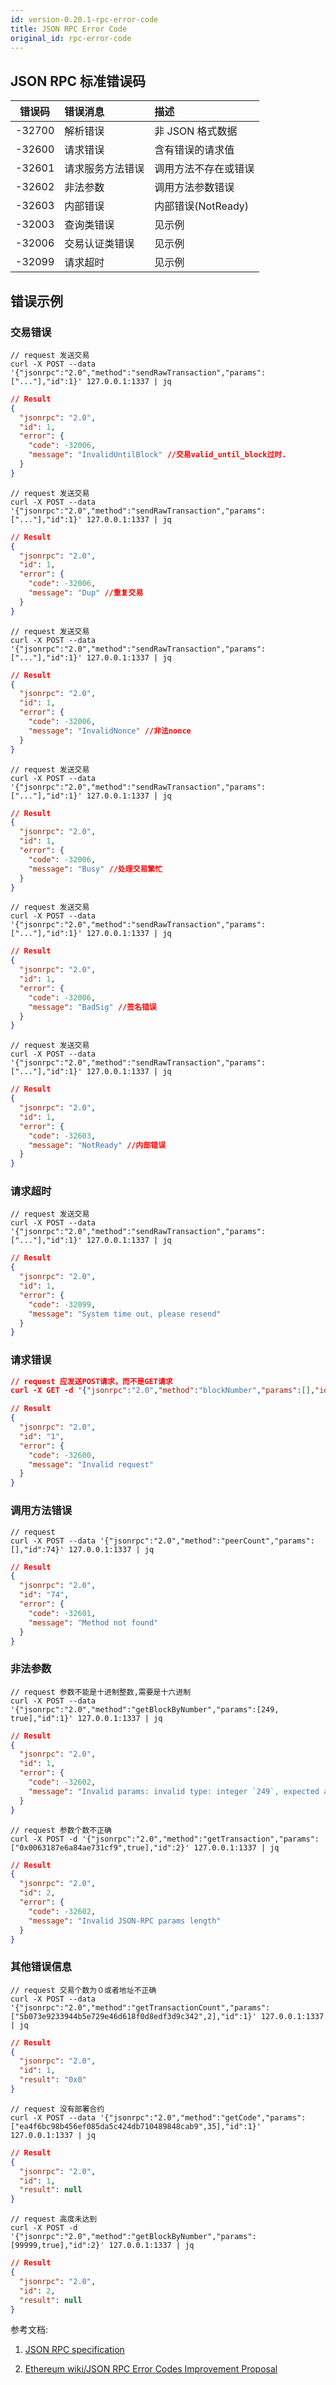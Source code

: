 ```yaml
---
id: version-0.20.1-rpc-error-code
title: JSON RPC Error Code
original_id: rpc-error-code
---
```


## JSON RPC 标准错误码

| 错误码 | 错误消息         | 描述                 |
| ------ | :--------------- | :------------------- |
| -32700 | 解析错误         | 非 JSON 格式数据     |
| -32600 | 请求错误         | 含有错误的请求值     |
| -32601 | 请求服务方法错误 | 调用方法不存在或错误 |
| -32602 | 非法参数         | 调用方法参数错误     |
| -32603 | 内部错误         | 内部错误(NotReady)   |
| -32003 | 查询类错误       | 见示例               |
| -32006 | 交易认证类错误   | 见示例               |
| -32099 | 请求超时         | 见示例               |

## 错误示例

### 交易错误

```shell
// request 发送交易
curl -X POST --data '{"jsonrpc":"2.0","method":"sendRawTransaction","params":["..."],"id":1}' 127.0.0.1:1337 | jq
```

```json
// Result
{
  "jsonrpc": "2.0",
  "id": 1,
  "error": {
    "code": -32006,
    "message": "InvalidUntilBlock" //交易valid_until_block过时.
  }
}
```

```shell
// request 发送交易
curl -X POST --data '{"jsonrpc":"2.0","method":"sendRawTransaction","params":["..."],"id":1}' 127.0.0.1:1337 | jq
```

```json
// Result
{
  "jsonrpc": "2.0",
  "id": 1,
  "error": {
    "code": -32006,
    "message": "Dup" //重复交易
  }
}
```

```shell
// request 发送交易
curl -X POST --data '{"jsonrpc":"2.0","method":"sendRawTransaction","params":["..."],"id":1}' 127.0.0.1:1337 | jq
```

```json
// Result
{
  "jsonrpc": "2.0",
  "id": 1,
  "error": {
    "code": -32006,
    "message": "InvalidNonce" //非法nonce
  }
}
```

```shell
// request 发送交易
curl -X POST --data '{"jsonrpc":"2.0","method":"sendRawTransaction","params":["..."],"id":1}' 127.0.0.1:1337 | jq
```

```json
// Result
{
  "jsonrpc": "2.0",
  "id": 1,
  "error": {
    "code": -32006,
    "message": "Busy" //处理交易繁忙
  }
}
```

```shell
// request 发送交易
curl -X POST --data '{"jsonrpc":"2.0","method":"sendRawTransaction","params":["..."],"id":1}' 127.0.0.1:1337 | jq
```

```json
// Result
{
  "jsonrpc": "2.0",
  "id": 1,
  "error": {
    "code": -32006,
    "message": "BadSig" //签名错误
  }
}
```

```shell
// request 发送交易
curl -X POST --data '{"jsonrpc":"2.0","method":"sendRawTransaction","params":["..."],"id":1}' 127.0.0.1:1337 | jq
```

```json
// Result
{
  "jsonrpc": "2.0",
  "id": 1,
  "error": {
    "code": -32603,
    "message": "NotReady" //内部错误
  }
}
```

### 请求超时

```shell
// request 发送交易
curl -X POST --data '{"jsonrpc":"2.0","method":"sendRawTransaction","params":["..."],"id":1}' 127.0.0.1:1337 | jq
```

```json
// Result
{
  "jsonrpc": "2.0",
  "id": 1,
  "error": {
    "code": -32099,
    "message": "System time out, please resend"
  }
}
```

### 请求错误

```json
// request 应发送POST请求，而不是GET请求
curl -X GET -d '{"jsonrpc":"2.0","method":"blockNumber","params":[],"id":"1"}' 127.0.0.1:1337 | jq
```

```json
// Result
{
  "jsonrpc": "2.0",
  "id": "1",
  "error": {
    "code": -32600,
    "message": "Invalid request"
  }
}
```

### 调用方法错误

```shell
// request
curl -X POST --data '{"jsonrpc":"2.0","method":"peerCount","params":[],"id":74}' 127.0.0.1:1337 | jq
```

```json
// Result
{
  "jsonrpc": "2.0",
  "id": "74",
  "error": {
    "code": -32601,
    "message": "Method not found"
  }
}
```

### 非法参数

```shell
// request 参数不能是十进制整数,需要是十六进制
curl -X POST --data '{"jsonrpc":"2.0","method":"getBlockByNumber","params":[249, true],"id":1}' 127.0.0.1:1337 | jq
```

```json
// Result
{
  "jsonrpc": "2.0",
  "id": 1,
  "error": {
    "code": -32602,
    "message": "Invalid params: invalid type: integer `249`, expected a hex block number or 'latest', 'earliest'."
  }
}
```

```shell
// request 参数个数不正确
curl -X POST -d '{"jsonrpc":"2.0","method":"getTransaction","params":["0x0063187e6a84ae731cf9",true],"id":2}' 127.0.0.1:1337 | jq
```

```json
// Result
{
  "jsonrpc": "2.0",
  "id": 2,
  "error": {
    "code": -32602,
    "message": "Invalid JSON-RPC params length"
  }
}
```

### 其他错误信息

```shell
// request 交易个数为０或者地址不正确
curl -X POST --data '{"jsonrpc":"2.0","method":"getTransactionCount","params":["5b073e9233944b5e729e46d618f0d8edf3d9c342",2],"id":1}' 127.0.0.1:1337 | jq
```

```json
// Result
{
  "jsonrpc": "2.0",
  "id": 1,
  "result": "0x0"
}
```

```shell
// request 没有部署合约
curl -X POST --data '{"jsonrpc":"2.0","method":"getCode","params":["ea4f6bc98b456ef085da5c424db710489848cab9",35],"id":1}' 127.0.0.1:1337 | jq
```

```json
// Result
{
  "jsonrpc": "2.0",
  "id": 1,
  "result": null
}
```

```shell
// request 高度未达到
curl -X POST -d '{"jsonrpc":"2.0","method":"getBlockByNumber","params":[99999,true],"id":2}' 127.0.0.1:1337 | jq
```

```json
// Result
{
  "jsonrpc": "2.0",
  "id": 2,
  "result": null
}
```

参考文档:

1. [JSON RPC specification](http://www.jsonrpc.org/specification)

2. [Ethereum wiki/JSON RPC Error Codes Improvement Proposal](https://github.com/ethereum/wiki/wiki/JSON-RPC-Error-Codes-Improvement-Proposal)

